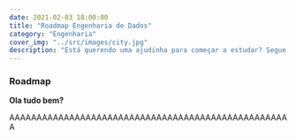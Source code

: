 ```yaml
---
date: 2021-02-03 18:00:00
title: "Roadmap Engenharia de Dados"
category: "Engenharia"
cover_img: "../src/images/city.jpg"
description: "Está querendo uma ajudinha para começar a estudar? Segue essas dicas!"
---
```


### Roadmap

**Ola tudo bem?**

AAAAAAAAAAAAAAAAAAAAAAAAAAAAAAAAAAAAAAAAAAAAAAAAAAAA